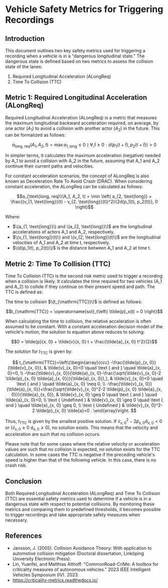 # Vehicle Safety Metrics for Triggering Recordings

## Introduction

This document outlines two key safety metrics used for triggering a recording when a vehicle is in a "dangerous longitudinal state." The dangerous state is defined based on two metrics to assess the collision state of the lanes:

1. Required Longitudinal Acceleration (ALongReq)
2. Time To Collision (TTC)

## Metric 1: Required Longitudinal Acceleration (ALongReq)

Required Longitudinal Acceleration (ALongReq) is a metric that measures the maximum longitudinal backward acceleration required, on average, by one actor ($A_1$) to avoid a collision with another actor ($A_2$) in the future. This can be formalized as follows:

$$a_{\text{long, req}}(A_1, A_2, t) = \max {a_{1, \text{long}} \le 0 \mid \forall , \tilde{t} \ge 0: d(p_1(t + \tilde{t}), p_2(t + \tilde{t})) > 0}$$

In simpler terms, it calculates the maximum acceleration (negative) needed by A_1 to avoid a collision with A_2 in the future, assuming that A_1 and A_2 continue their current paths and velocities.

For constant acceleration scenarios, the concept of ALongReq is also known as Deceleration Rate To Avoid Crash (DRAC). When considering constant acceleration, the ALongReq can be calculated as follows:

$$a_{\text{long, req}}(A_1, A_2, t) = \min \left( a_{2, \text{long}} + \frac{(v_{1, \text{long}}(t) - v_{2, \text{long}}(t))^2}{2d(p_1(t), p_2(t))}, 0 \right)$$

Where:
- $\(a_{1, \text{long}}\) and \(a_{2, \text{long}}\)$ are the longitudinal accelerations of actors A_1 and A_2, respectively.
- $\(v_{1, \text{long}}(t)\) and \(v_{2, \text{long}}(t)\)$ are the longitudinal velocities of A_1 and A_2 at time t, respectively.
- $\(d(p_1(t), p_2(t))\)$ is the distance between A_1 and A_2 at time t.


## Metric 2: Time To Collision (TTC)

Time To Collision (TTC) is the second risk metric used to trigger a recording when a collision is likely.
It calculates the time required for two vehicles (A_1 and A_2) to collide if they continue on their present speed and path. The TTC is defined as:

The time to collision $\(t_{\mathrm{TTC}}\)$ is defined as follows:

$$t_{\mathrm{TTC}} = \operatorname{sol}_t\left{ \tilde{p}_x(t) = 0 \right}$$

When calculating the time to collision, the relative acceleration is often assumed to be constant. With a constant acceleration decision model of the vehicle's motion, the solution to equation above reduces to solving:

$$0 = \tilde{p}{x, 0} + \tilde{v}{x, 0} t + \frac{\tilde{a}_{x, 0} t^2}{2}$$

The solution for $t_{\mathrm{TTC}}$ is given by:

$$
t_{\mathrm{TTC}}=\left\{\begin{array}{ccc}
-\frac{\tilde{p}_{x, 0}}{\tilde{v}_{x, 0}}, & \tilde{v}_{x, 0}<0 \quad \text { and } \quad \tilde{a}_{x, 0}=0, \\
-\frac{\tilde{v}_{x, 0}}{\tilde{a}_{x, 0}-\frac{\sqrt{\tilde{v}_{x, 0}-2 \tilde{p}_{x, 0} \tilde{a}_{x, 0}}}{\tilde{a}_{x, 0}},}, & \tilde{v}_{x, 0}<0 \quad \text { and } \quad \tilde{a}_{x, 0} \neq 0, \\
-\frac{\tilde{v}_{x, 0}}{\tilde{a}_{x, 0}}+\frac{\sqrt{\tilde{v}_{x, 0}^2-2 \tilde{p}_{x, 0} \tilde{a}_{x, 0}}}{\tilde{a}_{x, 0}}, & \tilde{v}_{x, 0} \geq 0 \quad \text { and } \quad \tilde{a}_{x, 0}<0, \\
\text { Undefined } & \tilde{v}_{x, 0} \geq 0 \quad \text { and } \quad \tilde{a}_{x, 0} \geq 0, \\
\text { Undefined } & \tilde{v}_{x, 0}^2-2 \tilde{p}_{x, 0} \tilde{a}<0 .
\end{array}\right.
$$

Thus, $t_{\mathrm{TTC}}$ is given by the smallest positive solution. If $\tilde{v}_{x, 0}^2 - 2 \tilde{p}_{x, 0} \tilde{a}_{x, 0} < 0$ or $(\tilde{v}_{x, 0} \geq 0$ $\tilde{a}_{x, 0} \geq 0)$, no solution exists. This means that the velocity and acceleration are such that no collision occurs.

Please note that for some cases where the relative velocity or acceleration values are such that no collision is expected, no solution exists for the TTC calculation.
In some cases the TTC is negative if the preceding vehicle's speed is higher than that of the following vehicle. In this case, there is no crash risk.

## Conclusion

Both Required Longitudinal Acceleration (ALongReq) and Time To Collision (TTC) are essential safety metrics used to determine if a vehicle is in a dangerous state with respect to potential collisions.
By monitoring these metrics and comparing them to predefined thresholds, it becomes possible to trigger recordings and take appropriate safety measures when necessary.

## References

- Jansson, J. (2005). Collision Avoidance Theory: With application to automotive collision mitigation (Doctoral dissertation, Linköping University Electronic Press).
- Lin, Yuanfei, and Matthias Althoff. "CommonRoad-CriMe: A toolbox for criticality measures of autonomous vehicles." 2023 IEEE Intelligent Vehicles Symposium (IV). 2023.
- https://criticality-metrics.readthedocs.io/
